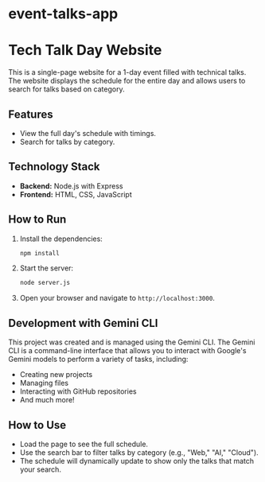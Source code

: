 # event-talks-app

# Tech Talk Day Website

This is a single-page website for a 1-day event filled with technical talks. The website displays the schedule for the entire day and allows users to search for talks based on category.

## Features

*   View the full day's schedule with timings.
*   Search for talks by category.

## Technology Stack

*   **Backend:** Node.js with Express
*   **Frontend:** HTML, CSS, JavaScript

## How to Run

1.  Install the dependencies:
    ```bash
    npm install
    ```
2.  Start the server:
    ```bash
    node server.js
    ```
3.  Open your browser and navigate to `http://localhost:3000`.

## Development with Gemini CLI

This project was created and is managed using the Gemini CLI. The Gemini CLI is a command-line interface that allows you to interact with Google's Gemini models to perform a variety of tasks, including:

*   Creating new projects
*   Managing files
*   Interacting with GitHub repositories
*   And much more!

## How to Use

*   Load the page to see the full schedule.
*   Use the search bar to filter talks by category (e.g., "Web," "AI," "Cloud").
*   The schedule will dynamically update to show only the talks that match your search.

